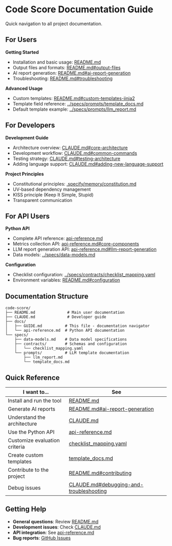 # Code Score Documentation Guide

Quick navigation to all project documentation.

## For Users

**Getting Started**
- Installation and basic usage: [README.md](../README.md)
- Output files and formats: [README.md#output-files](../README.md#output-files)
- AI report generation: [README.md#ai-report-generation](../README.md#ai-report-generation)
- Troubleshooting: [README.md#troubleshooting](../README.md#troubleshooting)

**Advanced Usage**
- Custom templates: [README.md#custom-templates-jinja2](../README.md#custom-templates-jinja2)
- Template field reference: [../specs/prompts/template_docs.md](../specs/prompts/template_docs.md)
- Default template example: [../specs/prompts/llm_report.md](../specs/prompts/llm_report.md)

## For Developers

**Development Guide**
- Architecture overview: [CLAUDE.md#core-architecture](../CLAUDE.md#core-architecture)
- Development workflow: [CLAUDE.md#common-commands](../CLAUDE.md#common-commands)
- Testing strategy: [CLAUDE.md#testing-architecture](../CLAUDE.md#testing-architecture)
- Adding language support: [CLAUDE.md#adding-new-language-support](../CLAUDE.md#adding-new-language-support)

**Project Principles**
- Constitutional principles: [.specify/memory/constitution.md](../.specify/memory/constitution.md)
- UV-based dependency management
- KISS principle (Keep It Simple, Stupid)
- Transparent communication

## For API Users

**Python API**
- Complete API reference: [api-reference.md](./api-reference.md)
- Metrics collection API: [api-reference.md#core-components](./api-reference.md#core-components)
- LLM report generation API: [api-reference.md#llm-report-generation](./api-reference.md#llm-report-generation)
- Data models: [../specs/data-models.md](../specs/data-models.md)

**Configuration**
- Checklist configuration: [../specs/contracts/checklist_mapping.yaml](../specs/contracts/checklist_mapping.yaml)
- Environment variables: [README.md#configuration](../README.md#configuration)

## Documentation Structure

```
code-score/
├── README.md              # Main user documentation
├── CLAUDE.md              # Developer guide
├── docs/
│   ├── GUIDE.md          # This file - documentation navigator
│   └── api-reference.md  # Python API documentation
└── specs/
    ├── data-models.md    # Data model specifications
    ├── contracts/        # Schemas and configuration
    │   └── checklist_mapping.yaml
    └── prompts/          # LLM template documentation
        ├── llm_report.md
        └── template_docs.md
```

## Quick Reference

| I want to... | See |
|--------------|-----|
| Install and run the tool | [README.md](../README.md) |
| Generate AI reports | [README.md#ai-report-generation](../README.md#ai-report-generation) |
| Understand the architecture | [CLAUDE.md](../CLAUDE.md) |
| Use the Python API | [api-reference.md](./api-reference.md) |
| Customize evaluation criteria | [checklist_mapping.yaml](../specs/contracts/checklist_mapping.yaml) |
| Create custom templates | [template_docs.md](../specs/prompts/template_docs.md) |
| Contribute to the project | [README.md#contributing](../README.md#contributing) |
| Debug issues | [CLAUDE.md#debugging-and-troubleshooting](../CLAUDE.md#debugging-and-troubleshooting) |

## Getting Help

- **General questions**: Review [README.md](../README.md)
- **Development issues**: Check [CLAUDE.md](../CLAUDE.md)
- **API integration**: See [api-reference.md](./api-reference.md)
- **Bug reports**: [GitHub Issues](https://github.com/your-org/code-score/issues)
